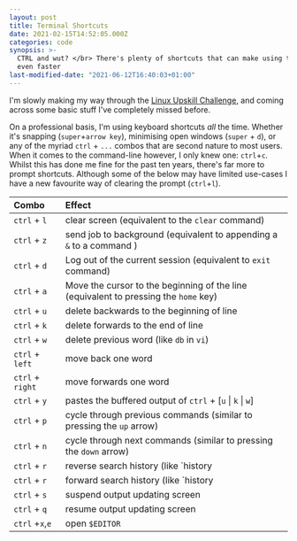 ```yaml
---
layout: post
title: Terminal Shortcuts
date: 2021-02-15T14:52:05.000Z
categories: code
synopsis: >-
  CTRL and wut? </br> There's plenty of shortcuts that can make using the prompt
  even faster
last-modified-date: "2021-06-12T16:40:03+01:00"
---
```


I'm slowly making my way through the
[Linux Upskill Challenge](https://linuxupskillchallenge.com/), and coming across
some basic stuff I've completely missed before.

On a professional basis, I'm using keyboard shortcuts _all_ the time. Whether
it's snapping (`super`+`arrow key`), minimising open windows (`super` + `d`), or
any of the myriad `ctrl` + `...` combos that are second nature to most users.
When it comes to the command-line however, I only knew one: `ctrl`+`c`. Whilst
this has done me fine for the past ten years, there's far more to prompt
shortcuts. Although some of the below may have limited use-cases I have a new
favourite way of clearing the prompt (`ctrl`+`l`).

| Combo            | Effect                                                                               |
| :--------------- | :----------------------------------------------------------------------------------- |
| `ctrl` + `l`     | clear screen (equivalent to the `clear` command)                                     |
| `ctrl` + `z`     | send job to background (equivalent to appending a `&` to a command )                 |
| `ctrl` + `d`     | Log out of the current session (equivalent to `exit` command)                        |
| `ctrl` + `a`     | Move the cursor to the beginning of the line (equivalent to pressing the `home` key) |
| `ctrl` + `u`     | delete backwards to the beginning of line                                            |
| `ctrl` + `k`     | delete forwards to the end of line                                                   |
| `ctrl` + `w`     | delete previous word (like `db` in `vi`)                                             |
| `ctrl` + `left`  | move back one word                                                                   |
| `ctrl` + `right` | move forwards one word                                                               |
| `ctrl` + `y`     | pastes the buffered output of `ctrl` + [`u` \| `k` \| `w`]                           |
| `ctrl` + `p`     | cycle through previous commands (similar to pressing the `up` arrow)                 |
| `ctrl` + `n`     | cycle through next commands (similar to pressing the `down` arrow)                   |
| `ctrl` + `r`     | reverse search history (like `history | grep <search term> | sort -r`)               |
| `ctrl` + `r`     | forward search history (like `history | grep <search term>`)                         |
| `ctrl` + `s`     | suspend output updating screen                                                       |
| `ctrl` + `q`     | resume output updating screen                                                        |
| `ctrl` +`x`,`e`  | open `$EDITOR`                                                                       |
